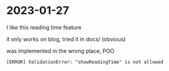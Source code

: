 # 2023-01-27

I like this reading time feature

it only works on blog, tried it in docs/ (obvious)

was implemented in the wrong place, POO

`[ERROR] ValidationError: "showReadingTime" is not allowed`
